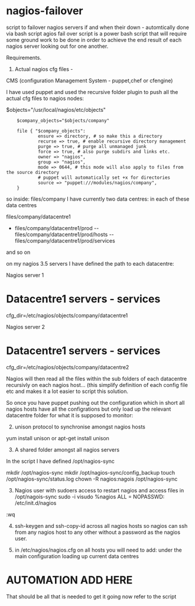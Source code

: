 nagios-failover
===============

script to failover  nagios servers if and when their down - automtically done via bash script
agios fail over script is a power bash script that will require some ground work to be done in order to achieve the end result of each nagios server looking out for one another.
 
Requirements. 

1. Actual nagios cfg files - 

CMS (configuration Management System - puppet,chef or cfengine)

I have used puppet and used the recursive folder plugin to push all the actual cfg files to nagios nodes:

  $objects="/usr/local/nagios/etc/objects"
  
        $company_objects="$objects/company"

        file { "$company_objects":
                ensure => directory, # so make this a directory
                recurse => true, # enable recursive directory management
                purge => true, # purge all unmanaged junk
                force => true, # also purge subdirs and links etc.
                owner => "nagios",
                group => "nagios",
                mode => 0644, # this mode will also apply to files from the source directory
                # puppet will automatically set +x for directories
                source => "puppet:///modules/nagios/company",
        }


so inside:
files/company I have currently two data centres:
in each of these data centres

files/company/datacentre1
- files/company/datacentre1/prod
  -- files/company/datacentre1/prod/hosts
  -- files/company/datacentre1/prod/services

and so on


on my nagios 3.5 servers I have defined the path to each datacentre:

Nagios server 1

# Datacentre1 servers - services
cfg_dir=/etc/nagios/objects/company/datacentre1




Nagios server 2

# Datacentre1 servers - services
cfg_dir=/etc/nagios/objects/company/datacentre2


Nagios will then read all the files within the sub folders of each datacentre  recursivly on each nagios host... (this simplify definition of each config file etc and makes it a lot easier to script this solution.


So once you have puppet pushing out the configuration which in short all nagios hosts have all the configrations but only load up the relevant datacentre folder for what it is supposed to monitor:





2. unison protocol to synchronise amongst nagios hosts

yum install unison or apt-get install unison 


3.  A shared folder amongst all nagios servers

In the script I have defined /opt/nagios-sync

mkdir /opt/nagios-sync
mkdir /opt/nagios-sync/config_backup
touch /opt/nagios-sync/status.log
chown -R nagios:nagois /opt/nagios-sync



3. Nagios user with sudoers access to restart nagios and access files in /opt/nagois-sync
sudo -i 
visudo
%nagios ALL = NOPASSWD: /etc/init.d/nagios

:wq


4. ssh-keygen and ssh-copy-id across all nagios hosts so nagios can ssh from any nagios host to any other without a password as the nagios user.





5. in /etc/nagios/nagios.cfg on all hosts you will need to add:
under the main configuration loading up current data centres

# AUTOMATION ADD HERE





That should be all that is needed to get it going now refer to the script


